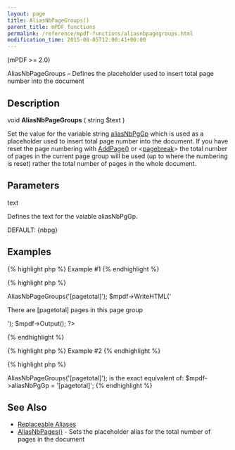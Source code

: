 ```yaml
---
layout: page
title: AliasNbPageGroups()
parent_title: mPDF functions
permalink: /reference/mpdf-functions/aliasnbpagegroups.html
modification_time: 2015-08-05T12:00:41+00:00
---
```




<p>(mPDF &gt;= 2.0)</p>
<p>AliasNbPageGroups – Defines the placeholder used to insert total page number into the document</p>
<h2>Description</h2>
<p class="manual_block">void <b>AliasNbPageGroups</b> ( string <span class="parameter">$text</span> )</p>
<p>Set the value for the variable string <a href="{{ "/reference/mpdf-variables/aliasnbpggp.html" | prepend: site.baseurl }}">aliasNbPgGp</a> which is used as a placeholder used to insert total page number into the document. If you have reset the page numbering with <a href="{{ "/reference/mpdf-functions/addpage.html" | prepend: site.baseurl }}">AddPage()</a> or &lt;<a href="{{ "/reference/html-control-tags/pagebreak.html" | prepend: site.baseurl }}">pagebreak</a>&gt; the total number of pages in the current page group will be used (up to where the numbering is reset) rather the total number of pages in the whole document.</p>
<h2>Parameters</h2>
<p class="manual_param_dt"><span class="parameter">text</span></p>
<p class="manual_param_dd">Defines the text for the vaiable <span class="parameter">aliasNbPgGp</span>. 

<span class="smallblock">DEFAULT</span>: {nbpg}</p>
<h2>Examples</h2>

{% highlight php %}
Example #1
{% endhighlight %}

{% highlight php %}
<?php

<?php

$mpdf=new mPDF();

$mpdf->AliasNbPageGroups('[pagetotal]');

$mpdf->WriteHTML('<p>There are [pagetotal] pages in this page group</p>');

$mpdf->Output();

?>
{% endhighlight %}

{% highlight php %}
Example #2
{% endhighlight %}

{% highlight php %}
<?php

$mpdf->AliasNbPageGroups('[pagetotal]');

is the exact equivalent of:

$mpdf->aliasNbPgGp = '[pagetotal]';
{% endhighlight %}

<h2>See Also</h2>
<ul>
<li class="manual_boxlist"><a href="{{ "/what-else-can-i-do/replaceable-aliases.html" | prepend: site.baseurl }}">Replaceable Aliases</a>&nbsp;</li>
<li class="manual_boxlist"><a href="{{ "/reference/mpdf-functions/aliasnbpagegroups.html" | prepend: site.baseurl }}">AliasNbPages()</a> - Sets the placeholder alias for the total number of pages in the document

</li>
</ul>
